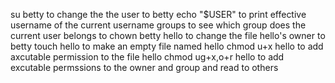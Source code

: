 su betty  to change the the user to betty
echo "$USER" to print effective username of the current username
groups to see which group does the current user belongs to
chown betty hello to change the file hello's owner to betty
touch hello  to make an empty file named hello
chmod u+x hello to add axcutable permission to the file hello
chmod ug+x,o+r hello to add excutable permssions to the owner and group and read to others

